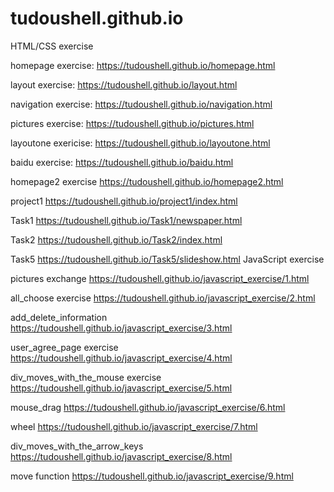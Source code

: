 # tudoushell.github.io
HTML/CSS exercise

homepage exercise:
https://tudoushell.github.io/homepage.html

layout exercise:
https://tudoushell.github.io/layout.html

navigation exercise:
https://tudoushell.github.io/navigation.html

pictures exercise:
https://tudoushell.github.io/pictures.html

layoutone exericise:
https://tudoushell.github.io/layoutone.html

baidu exercise:
https://tudoushell.github.io/baidu.html

homepage2 exercise
https://tudoushell.github.io/homepage2.html

project1
https://tudoushell.github.io/project1/index.html

Task1
https://tudoushell.github.io/Task1/newspaper.html

Task2
https://tudoushell.github.io/Task2/index.html

Task5
https://tudoushell.github.io/Task5/slideshow.html
JavaScript exercise

pictures exchange
https://tudoushell.github.io/javascript_exercise/1.html

all_choose exercise
https://tudoushell.github.io/javascript_exercise/2.html

add_delete_information
https://tudoushell.github.io/javascript_exercise/3.html

user_agree_page exercise
https://tudoushell.github.io/javascript_exercise/4.html

div_moves_with_the_mouse exercise
https://tudoushell.github.io/javascript_exercise/5.html

mouse_drag
https://tudoushell.github.io/javascript_exercise/6.html

wheel
https://tudoushell.github.io/javascript_exercise/7.html

div_moves_with_the_arrow_keys
https://tudoushell.github.io/javascript_exercise/8.html

move function
https://tudoushell.github.io/javascript_exercise/9.html
